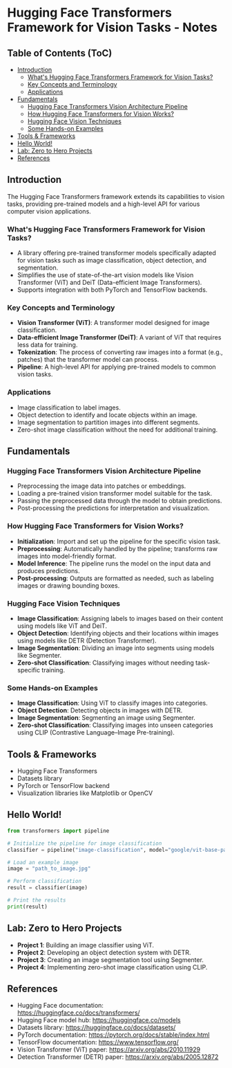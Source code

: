 # Hugging Face Transformers Framework for Vision Tasks - Notes

## Table of Contents (ToC)

  - [Introduction](#introduction)
    - [What's Hugging Face Transformers Framework for Vision Tasks?](#whats-hugging-face-transformers-framework-for-vision-tasks)
    - [Key Concepts and Terminology](#key-concepts-and-terminology)
    - [Applications](#applications)
  - [Fundamentals](#fundamentals)
    - [Hugging Face Transformers Vision Architecture Pipeline](#hugging-face-transformers-vision-architecture-pipeline)
    - [How Hugging Face Transformers for Vision Works?](#how-hugging-face-transformers-for-vision-works)
    - [Hugging Face Vision Techniques](#hugging-face-vision-techniques)
    - [Some Hands-on Examples](#some-hands-on-examples)
  - [Tools \& Frameworks](#tools--frameworks)
  - [Hello World!](#hello-world)
  - [Lab: Zero to Hero Projects](#lab-zero-to-hero-projects)
  - [References](#references)


## Introduction
The Hugging Face Transformers framework extends its capabilities to vision tasks, providing pre-trained models and a high-level API for various computer vision applications.

### What's Hugging Face Transformers Framework for Vision Tasks?
- A library offering pre-trained transformer models specifically adapted for vision tasks such as image classification, object detection, and segmentation.
- Simplifies the use of state-of-the-art vision models like Vision Transformer (ViT) and DeiT (Data-efficient Image Transformers).
- Supports integration with both PyTorch and TensorFlow backends.

### Key Concepts and Terminology
- **Vision Transformer (ViT)**: A transformer model designed for image classification.
- **Data-efficient Image Transformer (DeiT)**: A variant of ViT that requires less data for training.
- **Tokenization**: The process of converting raw images into a format (e.g., patches) that the transformer model can process.
- **Pipeline**: A high-level API for applying pre-trained models to common vision tasks.

### Applications
- Image classification to label images.
- Object detection to identify and locate objects within an image.
- Image segmentation to partition images into different segments.
- Zero-shot image classification without the need for additional training.

## Fundamentals

### Hugging Face Transformers Vision Architecture Pipeline
- Preprocessing the image data into patches or embeddings.
- Loading a pre-trained vision transformer model suitable for the task.
- Passing the preprocessed data through the model to obtain predictions.
- Post-processing the predictions for interpretation and visualization.

### How Hugging Face Transformers for Vision Works?
- **Initialization**: Import and set up the pipeline for the specific vision task.
- **Preprocessing**: Automatically handled by the pipeline; transforms raw images into model-friendly format.
- **Model Inference**: The pipeline runs the model on the input data and produces predictions.
- **Post-processing**: Outputs are formatted as needed, such as labeling images or drawing bounding boxes.

### Hugging Face Vision Techniques
- **Image Classification**: Assigning labels to images based on their content using models like ViT and DeiT.
- **Object Detection**: Identifying objects and their locations within images using models like DETR (Detection Transformer).
- **Image Segmentation**: Dividing an image into segments using models like Segmenter.
- **Zero-shot Classification**: Classifying images without needing task-specific training.

### Some Hands-on Examples
- **Image Classification**: Using ViT to classify images into categories.
- **Object Detection**: Detecting objects in images with DETR.
- **Image Segmentation**: Segmenting an image using Segmenter.
- **Zero-shot Classification**: Classifying images into unseen categories using CLIP (Contrastive Language–Image Pre-training).

## Tools & Frameworks
- Hugging Face Transformers
- Datasets library
- PyTorch or TensorFlow backend
- Visualization libraries like Matplotlib or OpenCV

## Hello World!
```python
from transformers import pipeline

# Initialize the pipeline for image classification
classifier = pipeline("image-classification", model="google/vit-base-patch16-224")

# Load an example image
image = "path_to_image.jpg"

# Perform classification
result = classifier(image)

# Print the results
print(result)
```

## Lab: Zero to Hero Projects
- **Project 1**: Building an image classifier using ViT.
- **Project 2**: Developing an object detection system with DETR.
- **Project 3**: Creating an image segmentation tool using Segmenter.
- **Project 4**: Implementing zero-shot image classification using CLIP.

## References
- Hugging Face documentation: https://huggingface.co/docs/transformers/
- Hugging Face model hub: https://huggingface.co/models
- Datasets library: https://huggingface.co/docs/datasets/
- PyTorch documentation: https://pytorch.org/docs/stable/index.html
- TensorFlow documentation: https://www.tensorflow.org/
- Vision Transformer (ViT) paper: https://arxiv.org/abs/2010.11929
- Detection Transformer (DETR) paper: https://arxiv.org/abs/2005.12872